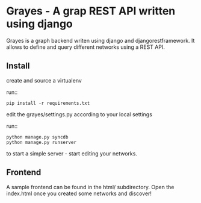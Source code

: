 Grayes - A grap REST API written using django 
=================================================

Grayes is a graph backend writen using django and djangorestframework. It
allows to define and query different networks using a REST API. 

Install
-------

create and source a virtualenv

run::

    pip install -r requirements.txt

edit the grayes/settings.py according to your local settings

run::
    
    python manage.py syncdb
    python manage.py runserver

to start a simple server - start editing your networks.    

Frontend
--------

A sample frontend can be found in the html/ subdirectory. Open the
index.html once you created some networks and discover!
